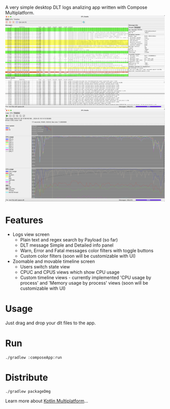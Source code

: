 A very simple desktop DLT logs analizing app written with Compose Multiplatform.
<img src="doc/preview_logs.png" width="600"> <img src="doc/preview_timeline.png" width="600">

# Features
- Logs view screen
  - Plain text and regex search by Payload (so far)
  - DLT message Simple and Detailed info panel
  - Warn, Error and Fatal messages color filters with toggle buttons
  - Custom color filters (soon will be customizable with UI)
- Zoomable and movable timeline screen
  - Users switch state view
  - CPUC and CPUS views which show CPU usage
  - Custom timeline views - currently implemented 'CPU usage by process' and 'Memory usage by process' views (soon will be customizable with UI)

# Usage
Just drag and drop your dlt files to the app.

# Run
```
./gradlew :composeApp:run
```

# Distribute
```
./gradlew packageDmg
```

Learn more about [Kotlin Multiplatform](https://www.jetbrains.com/help/kotlin-multiplatform-dev/get-started.html)…

